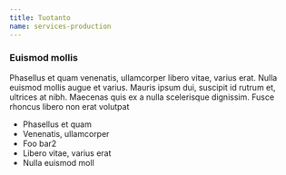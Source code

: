 ```yaml
---
title: Tuotanto
name: services-production
---
```


### Euismod mollis

Phasellus et quam venenatis, ullamcorper libero vitae, varius erat. Nulla euismod mollis augue et varius. Mauris ipsum dui, suscipit id rutrum et, ultrices at nibh. Maecenas quis ex a nulla scelerisque dignissim. Fusce rhoncus libero non erat volutpat

* Phasellus et quam
* Venenatis, ullamcorper
* Foo bar2
* Libero vitae, varius erat
* Nulla euismod moll
